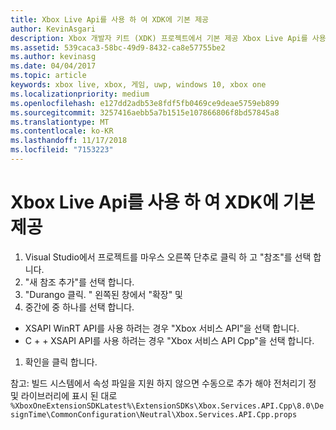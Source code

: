 ```yaml
---
title: Xbox Live Api를 사용 하 여 XDK에 기본 제공
author: KevinAsgari
description: Xbox 개발자 키트 (XDK) 프로젝트에서 기본 제공 Xbox Live Api를 사용 하는 방법을 알아봅니다.
ms.assetid: 539caca3-58bc-49d9-8432-ca8e57755be2
ms.author: kevinasg
ms.date: 04/04/2017
ms.topic: article
keywords: xbox live, xbox, 게임, uwp, windows 10, xbox one
ms.localizationpriority: medium
ms.openlocfilehash: e127dd2adb53e8fdf5fb0469ce9deae5759eb899
ms.sourcegitcommit: 3257416aebb5a7b1515e107866806f8bd57845a8
ms.translationtype: MT
ms.contentlocale: ko-KR
ms.lasthandoff: 11/17/2018
ms.locfileid: "7153223"
---
```

# <a name="using-xbox-live-apis-built-into-the-xdk"></a>Xbox Live Api를 사용 하 여 XDK에 기본 제공

1. Visual Studio에서 프로젝트를 마우스 오른쪽 단추로 클릭 하 고 "참조"를 선택 합니다.
1. "새 참조 추가"를 선택 합니다.
1. "Durango 클릭. <build number>" 왼쪽된 창에서 "확장" 및
1. 중간에 중 하나를 선택 합니다.
- XSAPI WinRT API를 사용 하려는 경우 "Xbox 서비스 API"을 선택 합니다.
- C + + XSAPI API를 사용 하려는 경우 "Xbox 서비스 API Cpp"을 선택 합니다.
1. 확인을 클릭 합니다.

참고: 빌드 시스템에서 속성 파일을 지원 하지 않으면 수동으로 추가 해야 전처리기 정 및 라이브러리에 표시 된 대로
`%XboxOneExtensionSDKLatest%\ExtensionSDKs\Xbox.Services.API.Cpp\8.0\DesignTime\CommonConfiguration\Neutral\Xbox.Services.API.Cpp.props`
